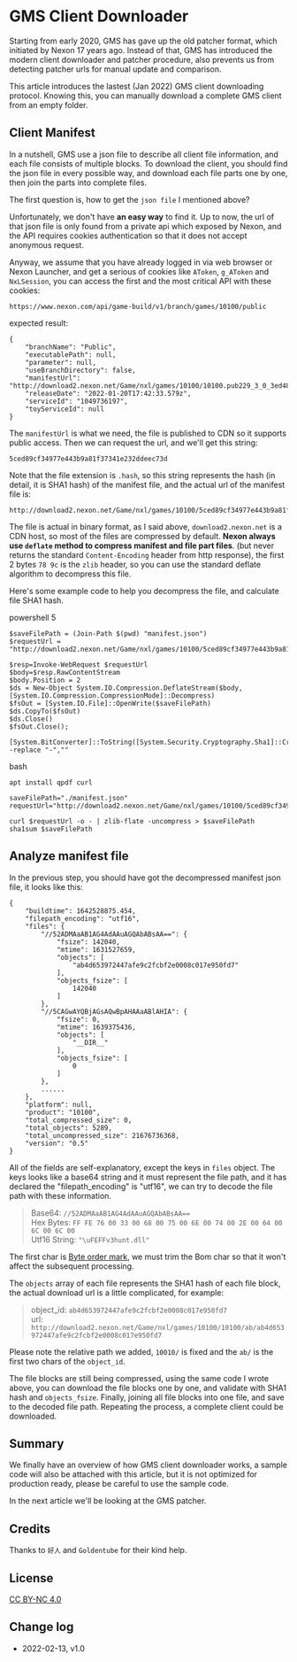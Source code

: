 # GMS Client Downloader

Starting from early 2020, GMS has gave up the old patcher format, which initiated by Nexon 17 years ago. Instead of that, GMS has introduced the modern client downloader and patcher procedure, also prevents us from detecting patcher urls for manual update and comparison.

This article introduces the lastest (Jan 2022) GMS client downloading protocol. Knowing this, you can manually download a complete GMS client from an empty folder.


## Client Manifest

In a nutshell, GMS use a json file to describe all client file information, and each file consists of multiple blocks. To download the client, you should find the json file in every possible way, and download each file parts one by one, then join the parts into complete files.

The first question is, how to get the `json file` I mentioned above?

Unfortunately, we don't have **an easy way** to find it. Up to now, the url of that json file is only found from a private api which exposed by Nexon, and the API requires cookies authentication so that it does not accept anonymous request.

Anyway, we assume that you have already logged in via web browser or Nexon Launcher, and get a serious of cookies like `AToken`, `g_AToken` and `NxLSession`, you can access the first and the most critical API with these cookies:

```
https://www.nexon.com/api/game-build/v1/branch/games/10100/public
```

expected result:
```
{
    "branchName": "Public",
    "executablePath": null,
    "parameter": null,
    "useBranchDirectory": false,
    "manifestUrl": "http://download2.nexon.net/Game/nxl/games/10100/10100.pub229_3_0_3ed487493a3359742d807712ddb180e9.manifest.hash",
    "releaseDate": "2022-01-20T17:42:33.579z",
    "serviceId": "1049736197",
    "toyServiceId": null
}
```

The `manifestUrl` is what we need, the file is published to CDN so it supports public access. Then we can request the url, and we'll get this string:

```
5ced89cf34977e443b9a81f37341e232ddeec73d
```

Note that the file extension is `.hash`, so this string represents the hash (in detail, it is SHA1 hash) of the manifest file, and the actual url of the manifest file is:
 
```
http://download2.nexon.net/Game/nxl/games/10100/5ced89cf34977e443b9a81f37341e232ddeec73d
```

The file is actual in binary format, as I said above, `download2.nexon.net` is a CDN host, so most of the files are compressed by default. **Nexon always use `deflate` method to compress manifest and file part files**. (but never returns the standard `Content-Encoding` header from http response), the first 2 bytes `78 9c` is the `zlib` header, so you can use the standard deflate algorithm to decompress this file.

Here's some example code to help you decompress the file, and calculate file SHA1 hash.

powershell 5
```
$saveFilePath = (Join-Path $(pwd) "manifest.json")
$requestUrl = "http://download2.nexon.net/Game/nxl/games/10100/5ced89cf34977e443b9a81f37341e232ddeec73d"

$resp=Invoke-WebRequest $requestUrl
$body=$resp.RawContentStream
$body.Position = 2
$ds = New-Object System.IO.Compression.DeflateStream($body, [System.IO.Compression.CompressionMode]::Decompress)
$fsOut = [System.IO.File]::OpenWrite($saveFilePath)
$ds.CopyTo($fsOut)
$ds.Close()
$fsOut.Close();

[System.BitConverter]::ToString([System.Security.Cryptography.Sha1]::Create().ComputeHash([System.IO.File]::ReadAllBytes($saveFilePath))) -replace "-",""
```

bash
```
apt install qpdf curl

saveFilePath="./manifest.json"
requestUrl="http://download2.nexon.net/Game/nxl/games/10100/5ced89cf34977e443b9a81f37341e232ddeec73d"

curl $requestUrl -o - | zlib-flate -uncompress > $saveFilePath
sha1sum $saveFilePath
```

## Analyze manifest file

In the previous step, you should have got the decompressed manifest json file, it looks like this:

```
{
    "buildtime": 1642528875.454, 
    "filepath_encoding": "utf16", 
    "files": {
        "//52ADMAaAB1AG4AdAAuAGQAbABsAA==": {
            "fsize": 142040, 
            "mtime": 1631527659, 
            "objects": [
                "ab4d653972447afe9c2fcbf2e0008c017e950fd7"
            ], 
            "objects_fsize": [
                142040
            ]
        }, 
        "//5CAGwAYQBjAGsAQwBpAHAAaABlAHIA": {
            "fsize": 0, 
            "mtime": 1639375436, 
            "objects": [
                "__DIR__"
            ], 
            "objects_fsize": [
                0
            ]
        }, 
        ......
    },
    "platform": null, 
    "product": "10100", 
    "total_compressed_size": 0, 
    "total_objects": 5289, 
    "total_uncompressed_size": 21676736368, 
    "version": "0.5"
}
```

All of the fields are self-explanatory, except the keys in `files` object. The keys looks like a base64 string and it must represent the file path, and it has declared the "filepath_encoding" is "utf16", we can try to decode the file path with these information.

> Base64: `//52ADMAaAB1AG4AdAAuAGQAbABsAA==`  
> Hex Bytes: `FF FE 76 00 33 00 68 00 75 00 6E 00 74 00 2E 00 64 00 6C 00 6C 00`  
> Utf16 String: `"\uFEFFv3hunt.dll"`

The first char is [Byte order mark](https://en.wikipedia.org/wiki/Byte_order_mark), we must trim the Bom char so that it won't affect the subsequent processing.

The `objects` array of each file represents the SHA1 hash of each file block, the actual download url is a little complicated, for example:

> object_id: `ab4d653972447afe9c2fcbf2e0008c017e950fd7`  
> url: `http://download2.nexon.net/Game/nxl/games/10100/10100/ab/ab4d653972447afe9c2fcbf2e0008c017e950fd7`

Please note the relative path we added, `10010/` is fixed and the `ab/` is the first two chars of the `object_id`.

The file blocks are still being compressed, using the same code I wrote above, you can download the file blocks one by one, and validate with SHA1 hash and `objects_fsize`. Finally, joining all file blocks into one file, and save to the decoded file path. Repeating the process, a complete client could be downloaded. 

## Summary

We finally have an overview of how GMS client downloader works, a sample code will also be attached with this article, but it is not optimized for production ready, please be careful to use the sample code.

In the next article we'll be looking at the GMS patcher.

## Credits

Thanks to `好人` and `Goldentube` for their kind help.

## License

[CC BY-NC 4.0](https://creativecommons.org/licenses/by-nc/4.0/)

## Change log

- 2022-02-13, v1.0
